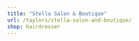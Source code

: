 ```yaml
---
title: "Stella Salon & Boutique"
url: /taylors/stella-salon-and-boutique/
shop: hairdresser
---
```

